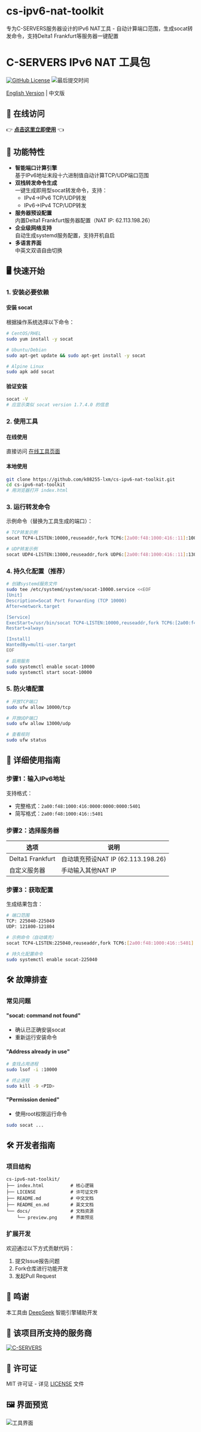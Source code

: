 # cs-ipv6-nat-toolkit
专为C-SERVERS服务器设计的IPv6 NAT工具 - 自动计算端口范围，生成socat转发命令，支持Delta1 Frankfurt等服务器一键配置

# C-SERVERS IPv6 NAT 工具包

[![GitHub License](https://img.shields.io/badge/license-MIT-blue.svg)](LICENSE)
![最后提交时间](https://img.shields.io/github/last-commit/k08255-lxm/cs-ipv6-nat-toolkit)

[English Version](README_en.md) | 中文版

## 🚀 在线访问
👉 **[点击这里立即使用](http://cs-ipv6-nat-toolkit.github.pcbbs.net/)** 👈

## 🚀 功能特性
- **智能端口计算引擎**  
  基于IPv6地址末段十六进制值自动计算TCP/UDP端口范围
- **双栈转发命令生成**  
  一键生成即用型socat转发命令，支持：
  - IPv4→IPv6 TCP/UDP转发
  - IPv6→IPv4 TCP/UDP转发
- **服务器预设配置**  
  内置Delta1 Frankfurt服务器配置（NAT IP: 62.113.198.26）
- **企业级网络支持**  
  自动生成systemd服务配置，支持开机自启
- **多语言界面**  
  中英文双语自由切换

## 🖥️ 快速开始
### 1. 安装必要依赖
#### 安装 socat
根据操作系统选择以下命令：

```bash
# CentOS/RHEL
sudo yum install -y socat

# Ubuntu/Debian
sudo apt-get update && sudo apt-get install -y socat

# Alpine Linux
sudo apk add socat
```

#### 验证安装
```bash
socat -V
# 应显示类似 socat version 1.7.4.0 的信息
```

### 2. 使用工具
#### 在线使用
直接访问 [在线工具页面](http://cs-ipv6-nat-toolkit.github.pcbbs.net/)

#### 本地使用
```bash
git clone https://github.com/k08255-lxm/cs-ipv6-nat-toolkit.git
cd cs-ipv6-nat-toolkit
# 用浏览器打开 index.html
```

### 3. 运行转发命令
示例命令（替换为工具生成的端口）：
```bash
# TCP转发示例
socat TCP4-LISTEN:10000,reuseaddr,fork TCP6:[2a00:f48:1000:416::11]:10000

# UDP转发示例
socat UDP4-LISTEN:13000,reuseaddr,fork UDP6:[2a00:f48:1000:416::11]:13000
```

### 4. 持久化配置（推荐）
```bash
# 创建systemd服务文件
sudo tee /etc/systemd/system/socat-10000.service <<EOF
[Unit]
Description=Socat Port Forwarding (TCP 10000)
After=network.target

[Service]
ExecStart=/usr/bin/socat TCP4-LISTEN:10000,reuseaddr,fork TCP6:[2a00:f48:1000:416::11]:10000
Restart=always

[Install]
WantedBy=multi-user.target
EOF

# 启用服务
sudo systemctl enable socat-10000
sudo systemctl start socat-10000
```

### 5. 防火墙配置
```bash
# 开放TCP端口
sudo ufw allow 10000/tcp

# 开放UDP端口
sudo ufw allow 13000/udp

# 查看规则
sudo ufw status
```

## 📖 详细使用指南
### 步骤1：输入IPv6地址
支持格式：
- 完整格式：`2a00:f48:1000:416:0000:0000:0000:5401`
- 简写格式：`2a00:f48:1000:416::5401`

### 步骤2：选择服务器
| 选项 | 说明 |
|------|------|
| Delta1 Frankfurt | 自动填充预设NAT IP (62.113.198.26) |
| 自定义服务器 | 手动输入其他NAT IP |

### 步骤3：获取配置
生成结果包含：
```bash
# 端口范围
TCP: 225040-225049
UDP: 121800-121804

# 示例命令（自动填充）
socat TCP4-LISTEN:225040,reuseaddr,fork TCP6:[2a00:f48:1000:416::5401]:225040

# 持久化配置命令
sudo systemctl enable socat-225040
```

## 🛠️ 故障排查
### 常见问题
#### "socat: command not found"
- 确认已正确安装socat
- 重新运行安装命令

#### "Address already in use"
```bash
# 查找占用进程
sudo lsof -i :10000

# 终止进程
sudo kill -9 <PID>
```

#### "Permission denied"
- 使用root权限运行命令
```bash
sudo socat ...
```

## 🛠️ 开发者指南
### 项目结构
```
cs-ipv6-nat-toolkit/
├── index.html          # 核心逻辑
├── LICENSE             # 许可证文件
├── README.md           # 中文文档
├── README_en.md        # 英文文档
└── docs/               # 文档资源
    └── preview.png     # 界面预览
```

### 扩展开发
欢迎通过以下方式贡献代码：
1. 提交Issue报告问题
2. Fork仓库进行功能开发
3. 发起Pull Request

## 🙏 鸣谢
本工具由 [DeepSeek](https://www.deepseek.com) 智能引擎辅助开发

## 🔌 该项目所支持的服务商
[![C-SERVERS](https://img.shields.io/badge/Deepseek制作-C--SERVERS-blue)](https://c-servers.co.uk)

## 📜 许可证
MIT 许可证 - 详见 [LICENSE](LICENSE) 文件

## 🖼️ 界面预览
![工具界面](docs/preview.png)
